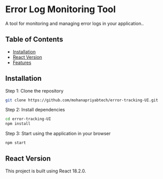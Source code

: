 # Error Log Monitoring Tool

A tool for monitoring and managing error logs in your application..

## Table of Contents

- [Installation](#installation)
- [React Version](#react-version)
- [Features](#features)


## Installation

Step 1: Clone the repository

   ```sh
   git clone https://github.com/mohanapriyabtech/error-tracking-UI.git
   ```

Step 2: Install dependencies

   ```sh
   cd error-tracking-UI
   npm install
   ```
 
Step 3: Start using the application in your browser

  ```sh
  npm start
  ```
##  React Version

This project is built using React 18.2.0.